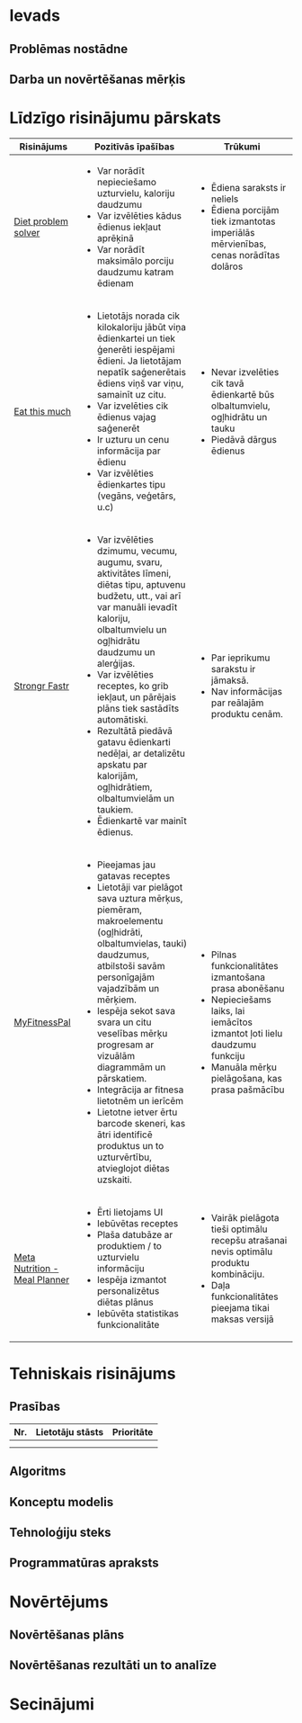 # Ievads
## Problēmas nostādne
## Darba un novērtēšanas mērķis
# Līdzīgo risinājumu pārskats
| Risinājums | Pozitīvās īpašības | Trūkumi |
| --- | --- | --- |
| [Diet problem solver](https://www.zweigmedia.com/RealWorld/dietProblem/diet.html) | <ul><li>Var norādīt nepieciešamo uzturvielu, kaloriju daudzumu</li><li>Var izvēlēties kādus ēdienus iekļaut aprēķinā</li><li>Var norādīt maksimālo porciju daudzumu katram ēdienam</li></ul> | <ul><li>Ēdiena saraksts ir neliels</li><li>Ēdiena porcijām tiek izmantotas imperiālās mērvienības, cenas norādītas dolāros</li></ul> |
| [Eat this much](https://www.eatthismuch.com/) | <ul><li>Lietotājs norada cik kilokaloriju jābūt viņa ēdienkartei un tiek ģenerēti iespējami ēdieni. Ja lietotājam nepatīk saģenerētais ēdiens viņš var viņu, samainīt uz citu.</li><li>Var izvelēties cik ēdienus vajag saģenerēt</li><li>Ir uzturu un cenu informācija par ēdienu</li><li>Var izvēlēties ēdienkartes tipu (vegāns, veģetārs, u.c)</li></ul> | <ul><li>Nevar izvelēties cik tavā ēdienkartē būs olbaltumvielu, ogļhidrātu un tauku</li><li>Piedāvā dārgus ēdienus</li></ul> |
| [Strongr Fastr](https://www.strongrfastr.com/macro-meal-planner) | <ul><li>Var izvēlēties dzimumu, vecumu, augumu, svaru, aktivitātes līmeni, diētas tipu, aptuvenu budžetu, utt., vai arī var manuāli ievadīt kaloriju, olbaltumvielu un ogļhidrātu daudzumu un alerģijas.</li><li>Var izvēlēties receptes, ko grib iekļaut, un pārējais plāns tiek sastādīts automātiski.</li><li>Rezultātā piedāvā gatavu ēdienkarti nedēļai, ar detalizētu apskatu par kalorijām, ogļhidrātiem, olbaltumvielām un taukiem.</li><li>Ēdienkartē var mainīt ēdienus.</li></ul> | <ul><li>Par ieprikumu sarakstu ir jāmaksā.</li><li>Nav informācijas par reālajām produktu cenām.</li></ul> 
| [MyFitnessPal](https://www.myfitnesspal.com/) |	<ul><li>Pieejamas jau gatavas receptes</li><li>Lietotāji var pielāgot sava uztura mērķus, piemēram, makroelementu (ogļhidrāti, olbaltumvielas, tauki) daudzumus, atbilstoši savām personīgajām vajadzībām un mērķiem.</li><li>Iespēja sekot sava svara un citu veselības mērķu progresam ar vizuālām diagrammām un pārskatiem.</li><li>Integrācija ar fitnesa lietotnēm un ierīcēm</li><li>Lietotne ietver ērtu barcode skeneri, kas ātri identificē produktus un to uzturvērtību, atvieglojot diētas uzskaiti.</li></ul>	| <ul><li>Pilnas funkcionalitātes izmantošana prasa abonēšanu</li><li>Nepieciešams laiks, lai iemācītos izmantot ļoti lielu daudzumu funkciju</li><li>Manuāla mērķu pielāgošana, kas prasa pašmācību</li></ul>
| [Meta Nutrition - Meal Planner](https://www.metnu.com/) |	<ul><li>Ērti lietojams UI</li><li>Iebūvētas receptes</li><li>Plaša datubāze ar produktiem / to uzturvielu informāciju</li><li>Iespēja izmantot personalizētus diētas plānus</li><li>Iebūvēta statistikas funkcionalitāte</li></ul>	| <ul><li>Vairāk pielāgota tieši optimālu recepšu atrašanai nevis optimālu produktu kombināciju.</li><li>Daļa funkcionalitātes pieejama tikai maksas versijā</li></ul>
# Tehniskais risinājums
## Prasības
| Nr. 	| Lietotāju stāsts 	| Prioritāte 	|
|-----	|------------------	|------------	|
|     	|                  	|            	|
|     	|                  	|            	|
## Algoritms
## Konceptu modelis
## Tehnoloģiju steks
## Programmatūras apraksts
# Novērtējums
## Novērtēšanas plāns
## Novērtēšanas rezultāti un to analīze
# Secinājumi

